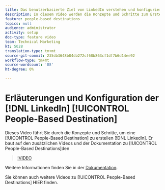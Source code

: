 ```yaml
---
title: Das benutzerbasierte Ziel von LinkedIn verstehen und konfigurieren
description: In diesem Video werden die Konzepte und Schritte zum Erstellen eines benutzerbasierten Ziels für LinkedIn erläutert. Er baut auf den zusätzlichen Videos und der Dokumentation zu People-Based Destination auf.
feature: people-based destinations
topics: null
audience: administrator
activity: setup
doc-type: feature video
team: Technical Marketing
kt: 5028
translation-type: tm+mt
source-git-commit: 235db3648b84db272cf68b863cf1df7b6d14ee92
workflow-type: tm+mt
source-wordcount: '88'
ht-degree: 0%

---
```



# Erläuterungen und Konfiguration der [!DNL LinkedIn] [!UICONTROL People-Based Destination]

Dieses Video führt Sie durch die Konzepte und Schritte, um eine [!UICONTROL People-Based Destination] zu erstellen [!DNL LinkedIn]. Er baut auf den zusätzlichen Videos und der Dokumentation zu [!UICONTROL People-Based Destinations]den

>[!VIDEO](https://video.tv.adobe.com/v/34171/?quality=12)

Weitere Informationen finden Sie in der [Dokumentation](https://docs.adobe.com/content/help/en/audience-manager/user-guide/features/destinations/people-based/people-based-destinations-overview.html).

Sie können auch weitere Videos zu [!UICONTROL People-Based Destinations] HIER [](https://adobe.ly/aamlearnpbd)finden.
